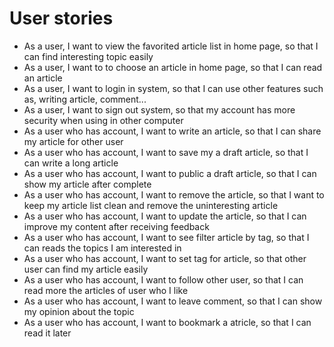 # User stories

* As a user, I want to view the favorited article list in home page, so that I can find interesting topic easily
* As a user, I want to to choose an article in home page, so that I can read an article
* As a user, I want to login in system, so that I can use other features such as, writing article, comment...
* As a user, I want to sign out system, so that my account has more security when using in other computer 
* As a user who has account, I want to write an article, so that I can share my article for other user
* As a user who has account, I want to save my a draft article, so that I can write a long article
* As a user who has account, I want to public a draft article, so that I can show my article after complete
* As a user who has account, I want to remove the article, so that I want to keep my article list clean and remove the uninteresting article
* As a user who has account, I want to update the article, so that I can improve my content after receiving feedback
* As a user who has account, I want to see filter article by tag, so that I can reads the topics I am interested in
* As a user who has account, I want to set tag for article, so that other user can find my article easily
* As a user who has account, I want to follow other user, so that I can read more the articles of user who I like
* As a user who has account, I want to leave comment, so that I can show my opinion about the topic
* As a user who has account, I want to bookmark a atricle, so that I can read it later
